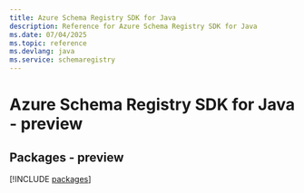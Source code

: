 ```yaml
---
title: Azure Schema Registry SDK for Java
description: Reference for Azure Schema Registry SDK for Java
ms.date: 07/04/2025
ms.topic: reference
ms.devlang: java
ms.service: schemaregistry
---
```

# Azure Schema Registry SDK for Java - preview
## Packages - preview
[!INCLUDE [packages](schema-registry-index.md)]
